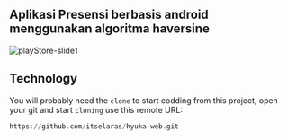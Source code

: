 ## Aplikasi Presensi berbasis android menggunakan algoritma haversine
![playStore-slide1](https://user-images.githubusercontent.com/53375007/184467492-4b3e0955-36e9-4e9d-8aa6-988f95ab5186.png)


## Technology 
You will probably need the `clone` to start codding from this project, open your git and start `cloning` use this remote URL:
```haskell
https://github.com/itselaras/hyuka-web.git
```
